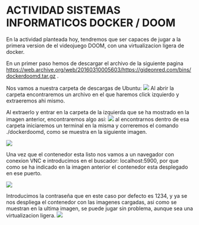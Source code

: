# ACTIVIDAD SISTEMAS INFORMATICOS DOCKER / DOOM

En la actividad planteada hoy, tendremos que ser capaces de jugar a la primera version de el videojuego DOOM, con una virtualizacion ligera de docker.

En un primer paso hemos de descargar el archivo de la siguiente pagina https://web.archive.org/web/20160310005603/https://gideonred.com/bins/dockerdoomd.tar.gz .

Nos vamos a nuestra carpeta de descargas de Ubuntu: 
<img src="https://i.gyazo.com/0bd0031f5925abebaf34dec8f583d5fc.png"> Al abrir la carpeta encontraremos un archivo en el que haremos click izquierdo y extraeremos ahi mismo.

Al extraerlo y entrar en la carpeta de la izquierda que se ha mostrado en la imagen anterior, encontraremos algo asi: 
<img src="https://i.gyazo.com/532d7b8f1dc0be93bb38020f25f6ecba.png"> al encontrarnos dentro de esa carpeta iniciaremos un terminal en la misma y correremos el comando ./dockerdoomd, como se muestra en la siguiente imagen.

<img src="https://i.gyazo.com/f50696390b84dd9c7adf867a6ad88c4c.png">

Una vez que el contenedor esta listo nos vamos a un navegador con conexion VNC e introducimos en el buscador: localhost:5900, por que como se ha indicado en la imagen anterior el contenedor esta desplegado en ese puerto.

<img src="https://i.gyazo.com/d7c11cc5b8a4b9181b08dfdef0cf738d.png">

Introducimos la contraseña que en este caso por defecto es 1234, y ya se nos despliega el contenedor con las imagenes cargadas, asi como se muestran en la ultima imagen, se puede jugar sin problema, aunque sea una virtualizacion ligera.
<img src="https://i.gyazo.com/6fc02f8ff368912f19c7496305c51927.png">